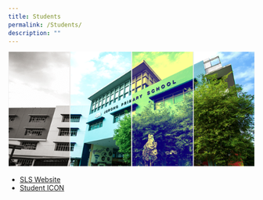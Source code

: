 ```yaml
---
title: Students
permalink: /Students/
description: ""
---
```

![](/images/Banner.png)

*   [SLS Website](https://vle.learning.moe.edu.sg/login)
*   [Student ICON](https://workspace.google.com/dashboard)

